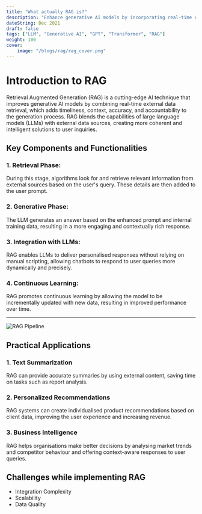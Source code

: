 ```yaml
---
title: "What actually RAG is?"
description: "Enhance generative AI models by incorporating real-time external data"
dateString: Dec 2021
draft: false
tags: ["LLM", "Generative AI", "GPT", "Transformer", "RAG"]
weight: 100
cover:
    image: "/blogs/rag/rag_cover.png"
---
```


# Introduction to RAG
Retrieval Augmented Generation (RAG) is a cutting-edge AI technique that improves generative AI models by combining real-time external data retrieval, which adds timeliness, context, accuracy, and accountability to the generation process. RAG blends the capabilities of large language models (LLMs) with external data sources, creating more coherent and intelligent solutions to user inquiries.

## Key Components and Functionalities
### 1. Retrieval Phase:
During this stage, algorithms look for and retrieve relevant information from external sources based on the user's query. These details are then added to the user prompt.
### 2. Generative Phase:
The LLM generates an answer based on the enhanced prompt and internal training data, resulting in a more engaging and contextually rich response.
### 3. Integration with LLMs:
RAG enables LLMs to deliver personalised responses without relying on manual scripting, allowing chatbots to respond to user queries more dynamically and precisely.
### 4. Continuous Learning:
RAG promotes continuous learning by allowing the model to be incrementally updated with new data, resulting in improved performance over time.

<hr>

![RAG Pipeline](/blogs/rag/rag_pipeline.png)

## Practical Applications
### 1. Text Summarization
RAG can provide accurate summaries by using external content, saving time on tasks such as report analysis.
### 2. Personalized Recommendations
RAG systems can create individualised product recommendations based on client data, improving the user experience and increasing revenue.
### 3. Business Intelligence
RAG helps organisations make better decisions by analysing market trends and competitor behaviour and offering context-aware responses to user queries.

## Challenges while implementing RAG
- Integration Complexity
- Scalability
- Data Quality

